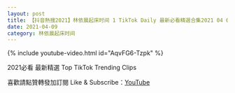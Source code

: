 ```yaml
---
layout: post
title: 【抖音熱搜2021】林依晨起床时间 1 TikTok Daily 最新必看精選合集2021 04 09
date: 2021-04-09
category: 林依晨起床时间
---
```


{% include youtube-video.html id="AqvFG6-Tzpk" %}

2021必看 最新精選 Top TikTok Trending Clips

喜歡請點贊轉發加訂閱 Like & Subscribe：[YouTube](https://www.youtube.com/channel/UCAoR7VcanIPd04uEq_GIylA/videos)

